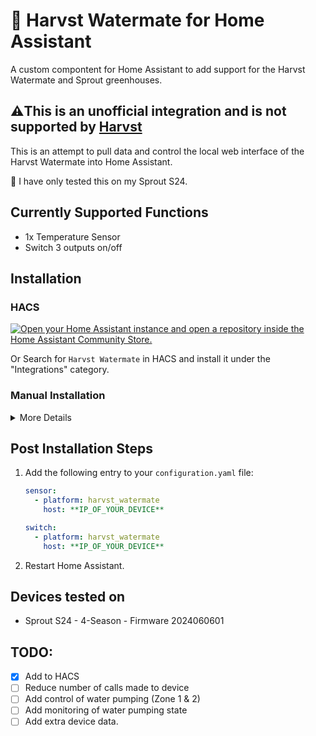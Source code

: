 # 🥬 Harvst Watermate for Home Assistant
A custom compontent for Home Assistant to add support for the Harvst Watermate and Sprout greenhouses.

## ⚠️This is an unofficial integration and is not supported by [Harvst](https://www.harvst.co.uk/)

This is an attempt to pull data and control the local web interface of the Harvst Watermate into Home Assistant.

🚧 I have only tested this on my Sprout S24.

## Currently Supported Functions
- 1x Temperature Sensor
- Switch 3 outputs on/off

## Installation 



### HACS
[![Open your Home Assistant instance and open a repository inside the Home Assistant Community Store.](https://my.home-assistant.io/badges/hacs_repository.svg)](https://my.home-assistant.io/redirect/hacs_repository/?owner=yay-adrian&repository=HA-Harvst-Watermate&category=Integration)

Or
Search for `Harvst Watermate` in HACS and install it under the "Integrations" category.

### Manual Installation
<details>
<summary>More Details</summary>

* You should take the latest [published release]([https://github.com/andrew-codechimp/ha-battery-notes/releases](https://github.com/yayadrian/HA-Harvst-Watermate/releases/).  
* To install, place the contents of `custom_components` into the `<config directory>/custom_components` folder of your Home Assistant installation.  
</details>

## Post Installation Steps
1. Add the following entry to your `configuration.yaml` file:

    ```yaml
    sensor:
      - platform: harvst_watermate
        host: **IP_OF_YOUR_DEVICE**

    switch:
      - platform: harvst_watermate
        host: **IP_OF_YOUR_DEVICE**
    ```

2. Restart Home Assistant.

## Devices tested on
- Sprout S24 - 4-Season - Firmware 2024060601

## TODO:
- [x] Add to HACS
- [ ] Reduce number of calls made to device
- [ ] Add control of water pumping (Zone 1 & 2)
- [ ] Add monitoring of water pumping state
- [ ] Add extra device data.
